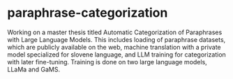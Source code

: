 # paraphrase-categorization
Working on a master thesis titled Automatic Categorization of Paraphrases with Large Language Models. This includes loading of paraphrase datasets, which are publicly available on the web, machine translation with a private model specialized for slovene language, and LLM training for categorization with later fine-tuning. Training is done on two large language models, LLaMa and GaMS.

